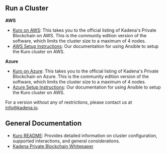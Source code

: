 ## **Run a Cluster**

**AWS**

- <a href="https://aws.amazon.com/marketplace/pp/Kadena-LLC-Kadena-Blockchain-for-Enterprise-Commun/B07MKMKP4F" target="_blank">Kuro on AWS</a>: This takes you to the official listing of Kadena's Private Blockchain on AWS. This is the community edition version of the software, which limits the cluster size to a maximum of 4 nodes.
- <a href="https://kadena-io.github.io/scalableBFT.github.io/#ansible-and-aws" target="_blank">AWS Setup Instructions</a>: Our documentation for using Ansible to setup the Kuro cluster on AWS.

**Azure**

- <a href="https://azuremarketplace.microsoft.com/en-ca/marketplace/apps/kadenallc.scalablebft?tab=Overview" target="_blank">Kuro on Azure</a>: This takes you to the official listing of Kadena's Private Blockchain on Azure. This is the community edition version of the software, which limits the cluster size to a maximum of 4 nodes.
- <a href="https://kadena-io.github.io/scalableBFT.github.io/azure/#ansible-and-azure" target="_blank">Azure Setup Instructions</a>: Our documentation for using Ansible to setup the Kuro cluster on AWS.

For a version without any of restrictions, please contact us at <info@kadena.io>.

## **General Documentation**
- <a href="https://kadena-io.github.io/scalableBFT.github.io/#kuro-documentation" target="_blank">Kuro README</a>: Provides detailed information on cluster configuration, supported interactions, and general considerations.
- <a href="https://d31d887a-c1e0-47c2-aa51-c69f9f998b07.filesusr.com/ugd/86a16f_aeb9004965c34efd9c48993c4e63a9bb.pdf" target="_blank">Kadena Private Blockchain Whitepaper</a>

